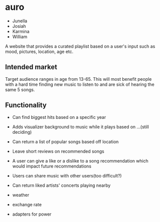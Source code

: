 # auro

* Junella
* Josiah
* Karmina
* William

A website that provides a curated playlist based on a user's input such as mood, pictures, location, age etc. 

## Intended market

Target audience ranges in age from 13-65. This will most benefit people with a hard time finding new music to listen to and are sick of hearing the same 5 songs. 

## Functionality

* Can find biggest hits based on a specific year 
* Adds visualizer background to music while it plays based on ...(still deciding)
* Can return a list of popular songs based off location 
* Leave short reviews on recommended songs 
* A user can give a like or a dislike to a song recommendation which would impact future recommendations 
* Users can share music with other users(too difficult?)
* Can return liked artists' concerts playing nearby 


* weather
* exchange rate
* adapters for power
